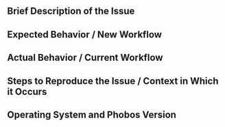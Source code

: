 ## Brief Description of the Issue

## Expected Behavior / New Workflow

## Actual Behavior / Current Workflow

## Steps to Reproduce the Issue / Context in Which it Occurs

## Operating System and Phobos Version
